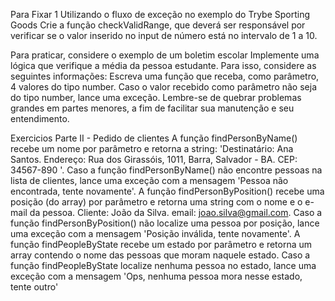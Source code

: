 Para Fixar 1
  Utilizando o fluxo de exceção no exemplo do Trybe Sporting Goods
  Crie a função checkValidRange, que deverá ser responsável por verificar se o valor inserido no input de número está no intervalo de 1 a 10.

  Para praticar, considere o exemplo de um boletim escolar
    Implemente uma lógica que verifique a média da pessoa estudante. Para isso, considere as seguintes informações:
      Escreva uma função que receba, como parâmetro, 4 valores do tipo number. Caso o valor recebido como parâmetro não seja do tipo number, lance uma exceção.
      Lembre-se de quebrar problemas grandes em partes menores, a fim de facilitar sua manutenção e seu entendimento.

Exercicios 
  Parte II - Pedido de clientes
    A função findPersonByName() recebe um nome por parâmetro e retorna a string: 'Destinatário: Ana Santos. Endereço: Rua dos Girassóis, 1011, Barra, Salvador - BA. CEP: 34567-890 '.
    Caso a função findPersonByName() não encontre pessoas na lista de clientes, lance uma exceção com a mensagem 'Pessoa não encontrada, tente novamente'.
    A função findPersonByPosition() recebe uma posição (do array) por parâmetro e retorna uma string com o nome e o e-mail da pessoa. Cliente: João da Silva. email: joao.silva@gmail.com.
    Caso a função findPersonByPosition() não localize uma pessoa por posição, lance uma exceção com a mensagem 'Posição inválida, tente novamente'.
    A função findPeopleByState recebe um estado por parâmetro e retorna um array contendo o nome das pessoas que moram naquele estado.
    Caso a função findPeopleByState localize nenhuma pessoa no estado, lance uma exceção com a mensagem 'Ops, nenhuma pessoa mora nesse estado, tente outro'